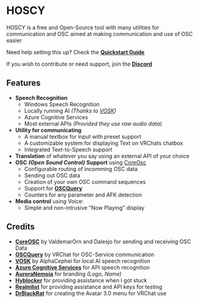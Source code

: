 ﻿# HOSCY 

HOSCY is a free and Open-Source tool with many utilities for communication and OSC aimed at making communication and use of OSC easier

Need help setting this up? Check the **[Quickstart Guide](https://github.com/PaciStardust/HOSCY/wiki/Quickstart-Guide)**

If you wish to contribute or need support, join the **[Discord](https://discord.gg/pxwGHvfcxs)**

## Features
- **Speech Recognition**
	- Windows Speech Recognition
	- Locally running AI *(Thanks to [VOSK](https://alphacephei.com/vosk/))*
	- Azure Cognitive Services
	- Most external APIs *(Provided they use raw audio data)*
- **Utility for communicating**
	- A manual textbox for input with preset support
	- A customizable system for displaying Text on VRChats chatbox
	- Integrated Text-to-Speech support
- **Translation** of whatever you say using an external API of your choice
- **OSC** ***(Open Sound Control)*** **Support** using [CoreOsc](https://github.com/PaciStardust/CoreOSC-UTF8)
	- Configurable routing of incomming OSC data
	- Sending out OSC data
	- Creation of your own OSC command sequences
	- Support for **[OSCQuery](https://github.com/vrchat-community/vrc-oscquery-lib)**
	- Counters for any parameter and AFK detection
- **Media control** using Voice:
	- Simple and non-intrusive "Now Playing" display 

## Credits
- **[CoreOSC](https://github.com/PaciStardust/CoreOSC-UTF8)** by ValdemarOrn and Dalesjo for sending and receiving OSC Data
- **[OSCQuery](https://github.com/vrchat-community/vrc-oscquery-lib)** by VRChat for OSC-Service communication
- **[VOSK](https://alphacephei.com/vosk/)** by AlphaCephei for local AI speech recognition
- **[Azure Cognitive Services](https://azure.microsoft.com/en-us/services/cognitive-services/)** for API speech recognition
- **[AuroraNemoia](https://github.com/AuroraNemoia)** for branding *(Logo, Name)*
- **[Hyblocker](https://github.com/hyblocker)** for providing assistance when I got stuck
- **[Realmlist](https://linktr.ee/Realmlist)** for providing assistance and API keys for testing
- **[DrBlackRat](https://twitter.com/DrBlackRat)** for creating the Avatar 3.0 menu for VRChat use
